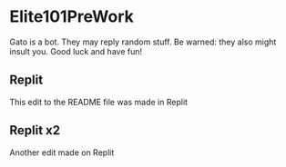 # Elite101PreWork
Gato is a bot. They may reply random stuff. Be warned: they also might insult you.
Good luck and have fun!

## Replit
This edit to the README file was made in Replit

## Replit x2
Another edit made on Replit